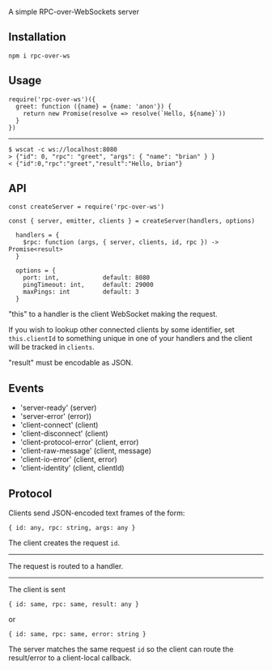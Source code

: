 A simple RPC-over-WebSockets server

## Installation

    npm i rpc-over-ws

## Usage

    require('rpc-over-ws')({
      greet: function ({name} = {name: 'anon'}) {
        return new Promise(resolve => resolve(`Hello, ${name}`))
      }
    })

---

    $ wscat -c ws://localhost:8080
    > {"id": 0, "rpc": "greet", "args": { "name": "brian" } }
    < {"id":0,"rpc":"greet","result":"Hello, brian"}

## API

    const createServer = require('rpc-over-ws')

    const { server, emitter, clients } = createServer(handlers, options)

      handlers = {
        $rpc: function (args, { server, clients, id, rpc }) -> Promise<result>
      }

      options = {
        port: int,            default: 8080
        pingTimeout: int,     default: 29000
        maxPings: int         default: 3
      }

"this" to a handler is the client WebSocket making the request.

If you wish to lookup other connected clients by some identifier,
set `this.clientId` to something unique in one of your handlers
and the client will be tracked in `clients`.

"result" must be encodable as JSON.

## Events

- 'server-ready' (server)
- 'server-error' (error))
- 'client-connect' (client)
- 'client-disconnect' (client)
- 'client-protocol-error' (client, error)
- 'client-raw-message' (client, message)
- 'client-io-error' (client, error)
- 'client-identity' (client, clientId)

## Protocol

Clients send JSON-encoded text frames of the form:

    { id: any, rpc: string, args: any }

The client creates the request `id`.

---

The request is routed to a handler.

---

The client is sent

    { id: same, rpc: same, result: any }

or

    { id: same, rpc: same, error: string }

The server matches the same request `id` so the client
can route the result/error to a client-local callback.

